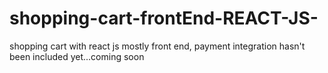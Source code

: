# shopping-cart-frontEnd-REACT-JS-
shopping cart with react js mostly front end, payment integration hasn't been included yet...coming soon
